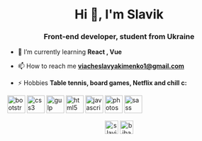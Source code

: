 <h1 align="center">Hi 👋, I'm Slavik</h1>
<h3 align="center">Front-end developer, student from Ukraine</h3>

- 🌱 I’m currently learning **React , Vue**

- 📫 How to reach me **viacheslavyakimenko1@gmail.com**

- ⚡ Hobbies **Table tennis, board games, Netflix and chill c:**

<p align="left"><img src="https://devicons.github.io/devicon/devicon.git/icons/bootstrap/bootstrap-plain.svg" alt="bootstrap" width="40" height="40"/> <img src="https://devicons.github.io/devicon/devicon.git/icons/css3/css3-original-wordmark.svg" alt="css3" width="40" height="40"/> <img src="https://devicons.github.io/devicon/devicon.git/icons/gulp/gulp-plain.svg" alt="gulp" width="40" height="40"/> <img src="https://devicons.github.io/devicon/devicon.git/icons/html5/html5-original-wordmark.svg" alt="html5" width="40" height="40"/> <img src="https://devicons.github.io/devicon/devicon.git/icons/javascript/javascript-original.svg" alt="javascript" width="40" height="40"/> <img src="https://devicons.github.io/devicon/devicon.git/icons/photoshop/photoshop-plain.svg" alt="photoshop" width="40" height="40"/> <img src="https://devicons.github.io/devicon/devicon.git/icons/sass/sass-original.svg" alt="sass" width="40" height="40"/></p><p align="center">
<a href="https://linkedin.com/in/slavik-yakimenko-4896751b4" target="blank"><img align="center" src="https://cdn.jsdelivr.net/npm/simple-icons@3.0.1/icons/linkedin.svg" alt="slavik-yakimenko-4896751b4" height="30" width="30" /></a>
<a href="https://instagram.com/bibazor" target="blank"><img align="center" src="https://cdn.jsdelivr.net/npm/simple-icons@3.0.1/icons/instagram.svg" alt="bibazor" height="30" width="30" /></a>
</p>
